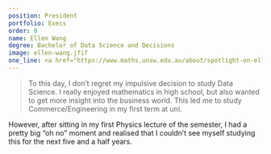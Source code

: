 ```yaml
---
position: President
portfolio: Execs
order: 0
name: Ellen Wang
degree: Bachelor of Data Science and Decisions
image: ellen-wang.jfif
one_line: <a href="https://www.maths.unsw.edu.au/about/spotlight-on-ellen-wang">Did you know I got interviewed by the uni?</a>
---
```


> To this day, I don’t regret my impulsive decision to study Data Science. I really enjoyed mathematics in high school, but also wanted to get more insight into the business world. This led me to study Commerce/Engineering in my first term at uni.

However, after sitting in my first Physics lecture of the semester, I had a pretty big “oh no” moment and realised that I couldn’t see myself studying this for the next five and a half years.
